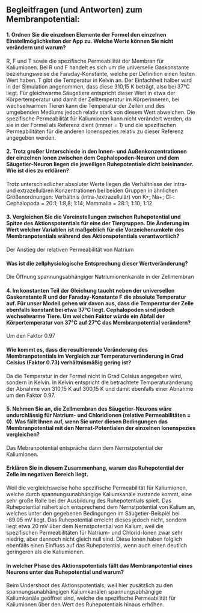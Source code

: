 ## Begleitfragen (und Antworten) zum Membranpotential:

#### 1.	Ordnen Sie die einzelnen Elemente der Formel den einzelnen Einstellmöglichkeiten der App zu. Welche Werte können Sie nicht verändern und warum?

R, F und T sowie die spezifische Permeabilität der Membran für Kaliumionen. Bei R und F handelt es sich um die universelle Gaskonstante beziehungsweise die Faraday-Konstante, welche per Definition einen festen Wert haben. T gibt die Temperatur in Kelvin an. Der Einfachheit halber wird in der Simulation angenommen, dass diese 310,15 K beträgt, also bei 37°C liegt. Für gleichwarme Säugetiere entspricht dieser Wert in etwa der Körpertemperatur und damit der Zelltemperatur im Körperinneren, bei wechselwarmen Tieren kann die Temperatur der Zellen und des umgebenden Mediums jedoch relativ stark von diesem Wert abweichen. Die spezifische Permeabilität für Kaliumionen kann nicht verändert werden, da sie in der Formel als Referenz dient (immer = 1) und die spezifischen Permeabilitäten für die anderen Ionenspezies relativ zu dieser Referenz angegeben werden.

#### 2.	Trotz großer Unterschiede in den Innen- und Außenkonzentrationen der einzelnen Ionen zwischen dem Cephalopoden-Neuron und dem Säugetier-Neuron liegen die jeweiligen Ruhepotentiale dicht beieinander. Wie ist dies zu erklären?

Trotz unterschiedlicher absoluter Werte liegen die Verhältnisse der intra- und extrazellulären Konzentrationen bei beiden Gruppen in ähnlichen Größenordnungen: 
Verhältnis (intra-/extrazellulär) von K+;	Na+;	Cl-: Cephalopoda =	20:1;	1:8,8;	1:14; Mammalia	= 28:1;	1:10;	1:12.

#### 3.	Vergleichen Sie die Voreinstellungen zwischen Ruhepotential und Spitze des Aktionspotentials für eine der Tiergruppen. Die Änderung im Wert welcher Variablen ist maßgeblich für die Vorzeichenumkehr des Membranpotentials während des Aktionspotentials verantwortlich? 

Der Anstieg der relativen Permeabilität von Natrium

#### Was ist die zellphysiologische Entsprechung dieser Wertveränderung?

Die Öffnung spannungsabhängiger Natriumionenkanäle in der Zellmembran

#### 4.	Im konstanten Teil der Gleichung taucht neben der universellen Gaskonstante R und der Faraday-Konstante F die absolute Temperatur auf. Für unser Modell gehen wir davon aus, dass die Temperatur der Zelle ebenfalls konstant bei etwa 37°C liegt. Cephalopoden sind jedoch wechselwarme Tiere. Um welchen Faktor würde ein Abfall der Körpertemperatur von 37°C auf 27°C das Membranpotential verändern? 

Um den Faktor 0.97

#### Wie kommt es, dass die resultierende Veränderung des Membranpotentials im Vergleich zur Temperaturveränderung in Grad Celsius (Faktor 0.73) verhältnismäßig gering ist?

Da die Temperatur in der Formel nicht in Grad Celsius angegeben wird, sondern in Kelvin. In Kelvin entspricht die betrachtete Temperaturänderung der Abnahme von 310,15 K auf 300,15 K und damit ebenfalls einer Abnahme um den Faktor 0.97.

#### 5.	Nehmen Sie an, die Zellmembran des Säugetier-Neurons wäre undurchlässig für Natrium-  und Chloridionen (relative Permeabilitäten = 0). Was fällt Ihnen auf, wenn Sie unter diesen Bedingungen das Membranpotential mit den Nernst-Potentialen der einzelnen Ionenspezies vergleichen? 

Das Mebranpotential entspräche dann dem Nernstpotential der Kaliumionen.

#### Erklären Sie in diesem Zusammenhang, warum das Ruhepotential der Zelle im negativen Bereich liegt. 

Weil die vergleichsweise hohe spezifische Permeabilität für Kaliumionen, welche durch spannungsunabhängige Kaliumkanäle zustande kommt, eine sehr große Rolle bei der Ausbildung des Ruhepotentials spielt. Das Ruhepotential nähert sich entsprechend dem Nernstpotential von Kalium an, welches unter den gegebenen Bedingungen im Säugetier-Beispiel bei -89.05 mV liegt. Das Ruhepotential erreicht dieses jedoch nicht, sondern liegt etwa 20 mV über dem Nernstpotential von Kalium, weil die spezifischen Permeabilitäten für Natrium- und Chlorid-Ionen zwar sehr niedrig, aber dennoch nicht gleich null sind. Diese Ionen haben folglich ebenfalls einen Einfluss auf das Ruhepotential, wenn auch einen deutlich geringeren als die Kaliumionen.

#### In welcher Phase des Aktionspotentials fällt das Membranpotential eines Neurons unter das Ruhepotential und warum?

Beim Undershoot des Aktionspotentials, weil hier zusätzlich zu den spannungsunabhängigen Kaliumkanälen spannungsabhängige Kaliumkanäle geöffnet sind, welche die spezifische Permeabilität für Kaliumionen über den Wert des Ruhepotentials hinaus erhöhen.
